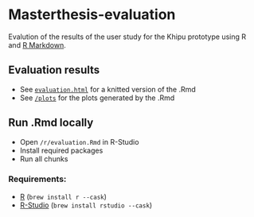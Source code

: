 # Masterthesis-evaluation

Evalution of the results of the user study for the Khipu prototype using R and [R Markdown](https://rmarkdown.rstudio.com/).

## Evaluation results
- See [`evaluation.html`](/r/evaluation.html) for a knitted version of the .Rmd
- See [`/plots`](/r/plots) for the plots generated by the .Rmd

## Run .Rmd locally
- Open `/r/evaluation.Rmd` in R-Studio
- Install required packages
- Run all chunks

### Requirements:
- [R](https://www.r-project.org/) (`brew install r --cask`)
- [R-Studio](https://www.rstudio.com/) (`brew install rstudio --cask`)
